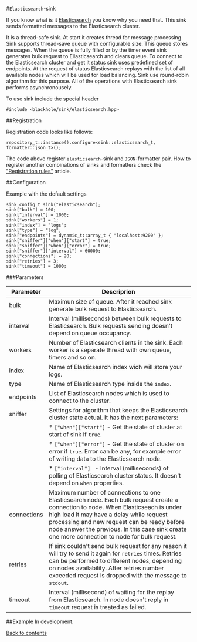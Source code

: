#`Elasticsearch`-sink

If you know what is it [Elasticsearch](http://www.elasticsearch.org/) you know why you need that. This sink sends formatted messages to the Elasticsearch cluster.

It is a thread-safe sink. At start it creates thread for message processing. Sink supports thread-save queue with configurable size. This queue stores messages. When the queue is fully filled or by the timer event sink generates bulk request to Ellasticsearch and clears queue. To connect to the Elasticsearch cluster and get it status sink uses predefined set of endpoints. At the request of status Elasticsearch replays with the list of all available nodes which will be used for load balancing. Sink use round-robin algorithm for this purpose. All of the operations with Elasticsearch sink performs asynchronousely.

To use sink include the special header

```
#include <blackhole/sink/elasticsearch.hpp>
```

##Registration

Registration code looks like follows:

```
repository_t::instance().configure<sink::elasticsearch_t, formatter::json_t>();
```

The code above register `elasticsearch`-sink and `JSON`-formatter pair. How to register another combinations of sinks and formatters check the ["Registration rules"](registration-rules.md) article.

##Configuration

Example with the default settings

```
sink_config_t sink("elasticsearch");
sink["bulk"] = 100;
sink["interval"] = 1000;
sink["workers"] = 1;
sink["index"] = "logs";
sink["type"] = "log";
sink["endpoints"] = dynamic_t::array_t { "localhost:9200" };
sink["sniffer"]["when"]["start"] = true;
sink["sniffer"]["when"]["error"] = true;
sink["sniffer"]["interval"] = 60000;
sink["connections"] = 20;
sink["retries"] = 3;
sink["timeout"] = 1000;
```

###Parameters

|Parameter|Descriprion|
|---------|-----------|
|bulk|Maximun size of queue. After it reached sink generate bulk request to Elasticsearch.|
|interval|Interval (milliseconds) between bulk requests to Elasticsearch. Bulk requests sending doesn't depend on queue occupancy.|
|workers|Number of Elasticsearch clients in the sink. Each worker is a separate thread with own queue, timers and so on.|
|index|Name of Elasticsearch index wich will store your logs.|
|type|Name of Elasticsearch type inside the `index`.|
|endpoints|List of Elasticsearch nodes which is used to connect to the cluster.|
|sniffer|Settings for algorithm that keeps the Elasticsearch cluster state actual. It has the next parameters:|
||* `["when"]["start"]` - Get the state of cluster at start of sink if `true`.|
||* `["when"]["error"]` - Get the state of cluster on error if `true`. Error can be any, for example error of writing data to the Elasticsearch node.|
||* `["interval"] ` - Interval (milliseconds) of polling of Elasticsearch cluster status. It doesn't depend on `when` properties.|
|connections|Maximum number of connections to one Elasticsearch node. Each bulk request create a connection to node. When Elasticseach is under high load it may have a delay while request processing and new request can be ready before node answer the previous. In this case sink create one more connection to node for bulk request.|
|retries|If sink couldn't send bulk request for any reason it will try to send it again for `retries` times. Retries can be performed to different nodes, depending on nodes availability. After retries number exceeded request is dropped with the message to `stdout`.|
|timeout|Interval (millisecond) of waiting for the replay from Elasticsearch. In node doesn't reply in `timeout` request is treated as failed.|

##Example
In development.

[Back to contents](contents.md)